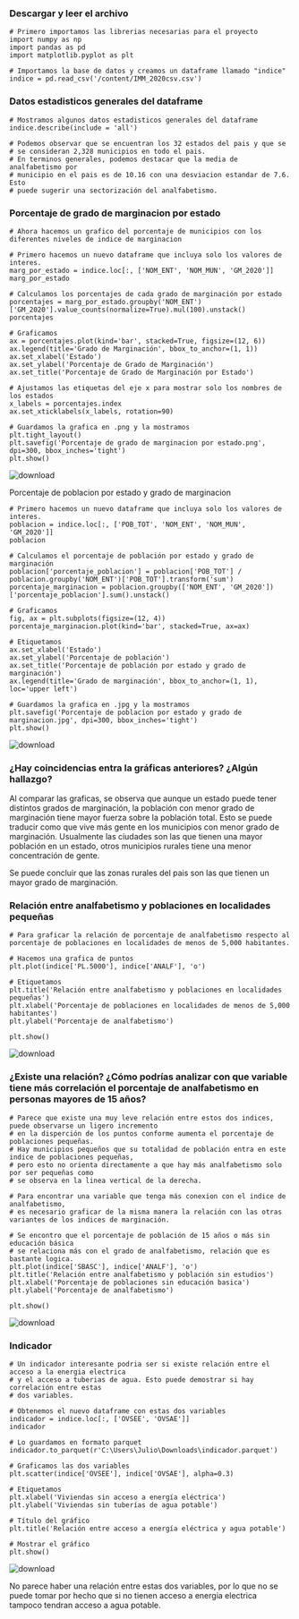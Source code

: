 ### Descargar y leer el archivo

```
# Primero importamos las librerias necesarias para el proyecto
import numpy as np
import pandas as pd
import matplotlib.pyplot as plt

# Importamos la base de datos y creamos un dataframe llamado "indice"
indice = pd.read_csv('/content/IMM_2020csv.csv')
```
### Datos estadisticos generales del dataframe
```
# Mostramos algunos datos estadisticos generales del dataframe
indice.describe(include = 'all')
 
# Podemos observar que se encuentran los 32 estados del pais y que se
# se consideran 2,328 municipios en todo el pais.
# En terminos generales, podemos destacar que la media de analfabetismo por
# municipio en el pais es de 10.16 con una desviacion estandar de 7.6. Esto
# puede sugerir una sectorización del analfabetismo.
```
### Porcentaje de grado de marginacion por estado

```
# Ahora hacemos un grafico del porcentaje de municipios con los diferentes niveles de indice de marginacion

# Primero hacemos un nuevo dataframe que incluya solo los valores de interes.
marg_por_estado = indice.loc[:, ['NOM_ENT', 'NOM_MUN', 'GM_2020']]
marg_por_estado

# Calculamos los porcentajes de cada grado de marginación por estado
porcentajes = marg_por_estado.groupby('NOM_ENT')['GM_2020'].value_counts(normalize=True).mul(100).unstack()
porcentajes

# Graficamos
ax = porcentajes.plot(kind='bar', stacked=True, figsize=(12, 6))
ax.legend(title='Grado de Marginación', bbox_to_anchor=(1, 1))
ax.set_xlabel('Estado')
ax.set_ylabel('Porcentaje de Grado de Marginación')
ax.set_title('Porcentaje de Grado de Marginación por Estado')

# Ajustamos las etiquetas del eje x para mostrar solo los nombres de los estados
x_labels = porcentajes.index
ax.set_xticklabels(x_labels, rotation=90)

# Guardamos la grafica en .png y la mostramos
plt.tight_layout()
plt.savefig('Porcentaje de grado de marginacion por estado.png', dpi=300, bbox_inches='tight')
plt.show()
```

![download](https://github.com/julioelias-o/Indice-de-marginalizacion/assets/134743799/838ce248-bd5a-4fb8-819c-b3d886f8e5c4)

Porcentaje de poblacion por estado y grado de marginacion
```
# Primero hacemos un nuevo dataframe que incluya solo los valores de interes.
poblacion = indice.loc[:, ['POB_TOT', 'NOM_ENT', 'NOM_MUN', 'GM_2020']]
poblacion

# Calculamos el porcentaje de población por estado y grado de marginación
poblacion['porcentaje_poblacion'] = poblacion['POB_TOT'] / poblacion.groupby('NOM_ENT')['POB_TOT'].transform('sum')
porcentaje_marginacion = poblacion.groupby(['NOM_ENT', 'GM_2020'])['porcentaje_poblacion'].sum().unstack()

# Graficamos
fig, ax = plt.subplots(figsize=(12, 4))
porcentaje_marginacion.plot(kind='bar', stacked=True, ax=ax)

# Etiquetamos
ax.set_xlabel('Estado')
ax.set_ylabel('Porcentaje de población')
ax.set_title('Porcentaje de población por estado y grado de marginación')
ax.legend(title='Grado de marginación', bbox_to_anchor=(1, 1), loc='upper left')

# Guardamos la grafica en .jpg y la mostramos
plt.savefig('Porcentaje de poblacion por estado y grado de marginacion.jpg', dpi=300, bbox_inches='tight')
plt.show()
```

![download](https://github.com/julioelias-o/Indice-de-marginalizacion/assets/134743799/b89f7780-2dec-437f-acd1-dcd3953ebe3e)



### ¿Hay coincidencias entra la gráficas anteriores?  ¿Algún hallazgo?

Al comparar las graficas, se observa que aunque un estado puede tener distintos grados de marginación,
la población con menor grado de marginación tiene mayor fuerza sobre la población total.
Esto se puede traducir como que vive más gente en los municipios con menor grado de marginación.
Usualmente las ciudades son las que tienen una mayor población en un estado, otros municipios
rurales tiene una menor concentración de gente.

Se puede concluir que las zonas rurales del pais son las que tienen un mayor grado de marginación.

### Relación entre analfabetismo y poblaciones en localidades pequeñas
```
# Para graficar la relación de porcentaje de analfabetismo respecto al porcentaje de poblaciones en localidades de menos de 5,000 habitantes.

# Hacemos una grafica de puntos
plt.plot(indice['PL.5000'], indice['ANALF'], 'o')

# Etiquetamos
plt.title('Relación entre analfabetismo y poblaciones en localidades pequeñas')
plt.xlabel('Porcentaje de poblaciones en localidades de menos de 5,000 habitantes')
plt.ylabel('Porcentaje de analfabetismo')

plt.show()
```

![download](https://github.com/julioelias-o/Indice-de-marginalizacion/assets/134743799/0ae75805-2a13-405f-893e-3e01f1ee59e5)

### ¿Existe una relación? ¿Cómo podrías analizar con que variable tiene más correlación el porcentaje de analfabetismo en personas mayores de 15 años?

```
# Parece que existe una muy leve relación entre estos dos indices, puede observarse un ligero incremento
# en la disperción de los puntos conforme aumenta el porcentaje de poblaciones pequeñas.
# Hay municipios pequeños que su totalidad de población entra en este indice de poblaciones pequeñas,
# pero esto no orienta directamente a que hay más analfabetismo solo por ser pequeñas como
# se observa en la linea vertical de la derecha.
```

```
# Para encontrar una variable que tenga más conexion con el indice de analfabetismo,
# es necesario graficar de la misma manera la relación con las otras variantes de los indices de marginación.

# Se encontro que el porcentaje de población de 15 años o más sin educación básica
# se relaciona más con el grado de analfabetismo, relación que es bastante logica.
plt.plot(indice['SBASC'], indice['ANALF'], 'o')
plt.title('Relación entre analfabetismo y población sin estudios')
plt.xlabel('Porcentaje de poblaciones sin educación basica')
plt.ylabel('Porcentaje de analfabetismo')

plt.show()
```
![download](https://github.com/julioelias-o/Indice-de-marginalizacion/assets/134743799/5a079c68-33a8-4776-9f72-4bf781932f0e)

### Indicador

```
# Un indicador interesante podria ser si existe relación entre el acceso a la energia electrica
# y el acceso a tuberias de agua. Esto puede demostrar si hay correlación entre estas
# dos variables.

# Obtenemos el nuevo dataframe con estas dos variables
indicador = indice.loc[:, ['OVSEE', 'OVSAE']]
indicador

# Lo guardamos en formato parquet
indicador.to_parquet(r'C:\Users\Julio\Downloads\indicador.parquet')

# Graficamos las dos variables
plt.scatter(indice['OVSEE'], indice['OVSAE'], alpha=0.3)

# Etiquetamos
plt.xlabel('Viviendas sin acceso a energía eléctrica')
plt.ylabel('Viviendas sin tuberías de agua potable')

# Título del gráfico
plt.title('Relación entre acceso a energía eléctrica y agua potable')

# Mostrar el gráfico
plt.show()
```
![download](https://github.com/julioelias-o/Indice-de-marginalizacion/assets/134743799/82be30af-52c4-44b8-a818-57f984ab7957)

No parece haber una relación entre estas dos variables, por lo que no se puede tomar por hecho que si no tienen acceso a energia electrica tampoco tendran acceso a agua potable.


